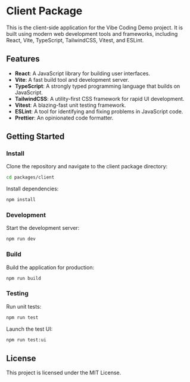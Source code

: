 # Client Package

This is the client-side application for the Vibe Coding Demo project. It is built using modern web development tools and frameworks, including React, Vite, TypeScript, TailwindCSS, Vitest, and ESLint.

## Features

- **React**: A JavaScript library for building user interfaces.
- **Vite**: A fast build tool and development server.
- **TypeScript**: A strongly typed programming language that builds on JavaScript.
- **TailwindCSS**: A utility-first CSS framework for rapid UI development.
- **Vitest**: A blazing-fast unit testing framework.
- **ESLint**: A tool for identifying and fixing problems in JavaScript code.
- **Prettier**: An opinionated code formatter.

## Getting Started

### Install

Clone the repository and navigate to the client package directory:

```bash
cd packages/client
```

Install dependencies:

```bash
npm install
```

### Development

Start the development server:

```bash
npm run dev
```

### Build

Build the application for production:

```bash
npm run build
```

### Testing

Run unit tests:

```bash
npm run test
```

Launch the test UI:

```bash
npm run test:ui
```

## License

This project is licensed under the MIT License.
